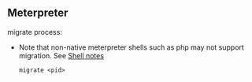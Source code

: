 ## Meterpreter 

  migrate process:
   
   - Note that non-native meterpreter shells such as php may not support migration. See [Shell notes](https://github.com/Kahvi-0/Cheat-Sheets/blob/master/shells.md)

         migrate <pid>
